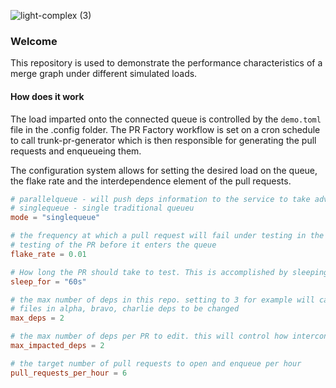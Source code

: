 
![light-complex (3)](https://github.com/trunk-io/mergequeue/assets/1265982/ded3489b-eef7-482f-b94f-0d944c1d93ce)

### Welcome

This repository is used to demonstrate the performance characteristics of a merge graph under different simulated loads. 

#### How does it work
The load imparted onto the connected queue is controlled by the `demo.toml` file in the .config folder. The PR Factory workflow
is set on a cron schedule to call trunk-pr-generator which is then responsible for generating the pull requests and enqueueing them.

The configuration system allows for setting the desired load on the queue, the flake rate and the interdependence element of the pull requests.

```toml
# parallelqueue - will push deps information to the service to take advantage of trunk merge dynamic parallel queues
# singlequeue - single traditional queueu
mode = "singlequeue"

# the frequency at which a pull request will fail under testing in the merge queue. flake_rate will not affect
# testing of the PR before it enters the queue
flake_rate = 0.01

# How long the PR should take to test. This is accomplished by sleeping 
sleep_for = "60s"

# the max number of deps in this repo. setting to 3 for example will cause
# files in alpha, bravo, charlie deps to be changed
max_deps = 2

# the max number of deps per PR to edit. this will control how interconnected prs
max_impacted_deps = 2

# the target number of pull requests to open and enqueue per hour
pull_requests_per_hour = 6
```
